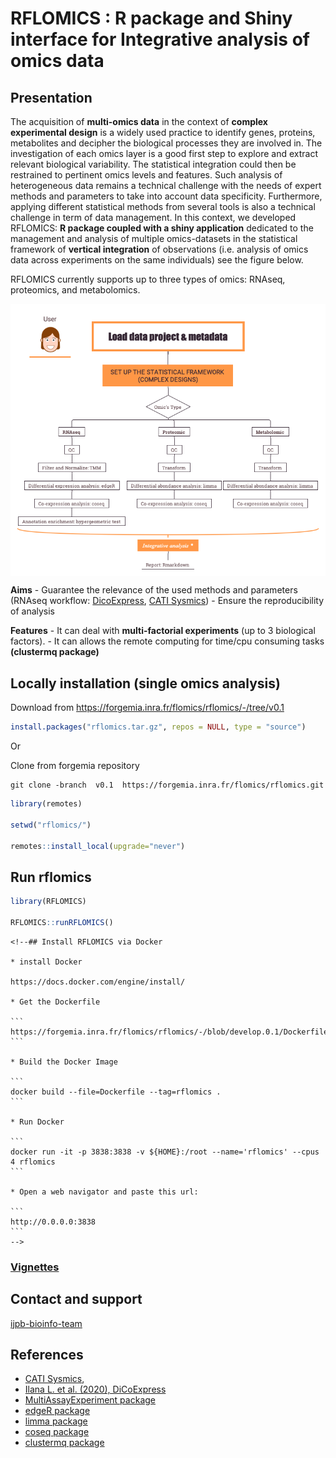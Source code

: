 # RFLOMICS : R package and Shiny interface for Integrative analysis of omics data

## Presentation

The acquisition of **multi-omics data** in the context of **complex
experimental design** is a widely used practice to identify genes,
proteins, metabolites and decipher the biological processes they are
involved in. The investigation of each omics layer is a good first step
to explore and extract relevant biological variability. The statistical
integration could then be restrained to pertinent omics levels and
features. Such analysis of heterogeneous data remains a technical
challenge with the needs of expert methods and parameters to take into
account data specificity. Furthermore, applying different statistical
methods from several tools is also a technical challenge in term of data
management. In this context, we developed RFLOMICS: **R package coupled
with a shiny application** dedicated to the management and analysis of
multiple omics-datasets in the statistical framework of **vertical
integration** of observations (i.e. analysis of omics data across
experiments on the same individuals) see the figure below.


RFLOMICS currently supports up to three types of omics: RNAseq,
proteomics, and metabolomics.

<img src="man/figures/Rflomics_features.png" align="center" width="600"/>

**Aims** - Guarantee the relevance of the used methods and parameters
(RNAseq workflow:
[DicoExpress](https://plantmethods.biomedcentral.com/articles/10.1186/s13007-020-00611-7),
[CATI Sysmics](https://sysmics.cati.inrae.fr/)) - Ensure the
reproducibility of analysis

**Features** - It can deal with **multi-factorial experiments** (up to 3
biological factors). - It can allows the remote computing for time/cpu
consuming tasks **(clustermq package)**

## Locally installation (single omics analysis)

Download from <https://forgemia.inra.fr/flomics/rflomics/-/tree/v0.1>

``` r
install.packages("rflomics.tar.gz", repos = NULL, type = "source")
```

Or

Clone from forgemia repository

```         
git clone -branch  v0.1  https://forgemia.inra.fr/flomics/rflomics.git
```

``` r
library(remotes)

setwd("rflomics/")

remotes::install_local(upgrade="never")
```

## Run rflomics

``` r
library(RFLOMICS)

RFLOMICS::runRFLOMICS()
```

````{=html}
<!--## Install RFLOMICS via Docker

* install Docker

https://docs.docker.com/engine/install/

* Get the Dockerfile

```
https://forgemia.inra.fr/flomics/rflomics/-/blob/develop.0.1/Dockerfile
```

* Build the Docker Image

```
docker build --file=Dockerfile --tag=rflomics .
```

* Run Docker

```
docker run -it -p 3838:3838 -v ${HOME}:/root --name='rflomics' --cpus 4 rflomics
```

* Open a web navigator and paste this url:

```
http://0.0.0.0:3838
```
-->
````

### [Vignettes](https://flomics.pages.mia.inra.fr/rflomics/index.html)

## Contact and support

[ijpb-bioinfo-team](mailto:ijpb-bioinfo-team@inrae.fr)

## References

-   [CATI Sysmics](https://sysmics.cati.inrae.fr/),
-   [Ilana L. et al. (2020),
    DiCoExpress](http://eutils.ncbi.nlm.nih.gov/entrez/eutils/elink.fcgi?dbfrom=pubmed&id=32426025&retmode=ref&cmd=prlinks)
-   [MultiAssayExperiment
    package](https://bioconductor.org/packages/release/bioc/html/MultiAssayExperiment.html)
-   [edgeR
    package](https://bioconductor.org/packages/release/bioc/html/edgeR.html)
-   [limma
    package](https://bioconductor.org/packages/release/bioc/html/limma.html)
-   [coseq
    package](https://bioconductor.org/packages/release/bioc/html/coseq.html)
-   [clustermq
    package](https://cran.r-project.org/web/packages/clustermq/index.html)
